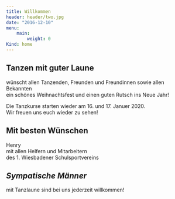 ```yaml
---
title: Willkommen
header: header/two.jpg
date: "2016-12-10"
menu:
    main:
        weight: 0
Kind: home
---
```


## Tanzen mit guter Laune  

wünscht allen Tanzenden, Freunden und Freundinnen sowie allen Bekannten  
ein schönes Weihnachtsfest und einen guten Rutsch ins Neue Jahr!  

Die Tanzkurse starten wieder am 16. und 17. Januer 2020.  
Wir freuen uns euch wieder zu sehen!

## Mit besten Wünschen

Henry  
mit allen Helfern und Mitarbeitern  
des 1. Wiesbadener Schulsportvereins

## *Sympatische Männer*  
mit Tanzlaune sind bei uns jederzeit willkommen!  
